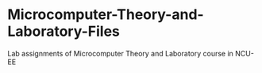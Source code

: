 # Microcomputer-Theory-and-Laboratory-Files
Lab assignments of Microcomputer Theory and Laboratory course in NCU-EE
